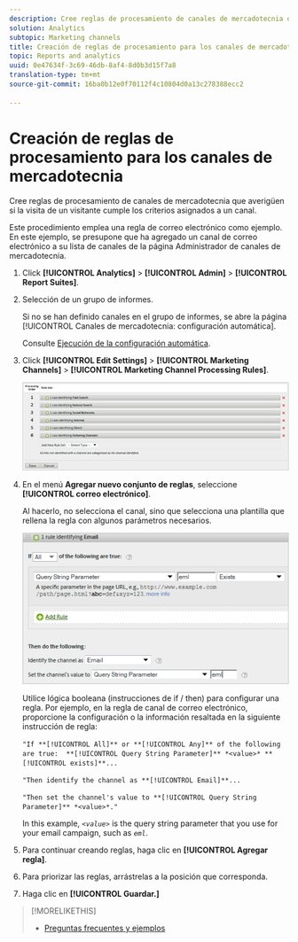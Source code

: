 ```yaml
---
description: Cree reglas de procesamiento de canales de mercadotecnia que averigüen si la visita de un visitante cumple los criterios asignados a un canal.
solution: Analytics
subtopic: Marketing channels
title: Creación de reglas de procesamiento para los canales de mercadotecnia
topic: Reports and analytics
uuid: 0e47634f-3c69-46db-8af4-8d0b3d15f7a8
translation-type: tm+mt
source-git-commit: 16ba0b12e0f70112f4c10804d0a13c278388ecc2

---
```



# Creación de reglas de procesamiento para los canales de mercadotecnia

Cree reglas de procesamiento de canales de mercadotecnia que averigüen si la visita de un visitante cumple los criterios asignados a un canal.

Este procedimiento emplea una regla de correo electrónico como ejemplo. En este ejemplo, se presupone que ha agregado un canal de correo electrónico a su lista de canales de la página Administrador de canales de mercadotecnia.

1. Click **[!UICONTROL Analytics]** &gt; **[!UICONTROL Admin]** &gt; **[!UICONTROL Report Suites]**.
1. Selección de un grupo de informes.

   Si no se han definido canales en el grupo de informes, se abre la página [!UICONTROL Canales de mercadotecnia: configuración automática]. 

   Consulte [Ejecución de la configuración automática](/help/components/c-marketing-channels/c-channel-autosetup.md).

1. Click **[!UICONTROL Edit Settings]** &gt; **[!UICONTROL Marketing Channels]** &gt; **[!UICONTROL Marketing Channel Processing Rules]**.

   ![Resultado (](assets/marketing_channel_rules.png)

1. En el menú **Agregar nuevo conjunto de reglas**, seleccione **[!UICONTROL correo electrónico]**.

   Al hacerlo, no selecciona el canal, sino que selecciona una plantilla que rellena la regla con algunos parámetros necesarios.

   ![Resultado (](assets/example_email.png)

   Utilice lógica booleana (instrucciones de if / then) para configurar una regla. Por ejemplo, en la regla de canal de correo electrónico, proporcione la configuración o la información resaltada en la siguiente instrucción de regla:

   `"If **[!UICONTROL All]** or **[!UICONTROL Any]** of the following are true:  **[!UICONTROL Query String Parameter]** *<value>* **[!UICONTROL exists]**...`

   `"Then identify the channel as **[!UICONTROL Email]**...`

   `"Then set the channel's value to **[!UICONTROL Query String Parameter]** *<value>*."`

   In this example, *`<value>`* is the query string parameter that you use for your email campaign, such as *`eml`*.
1. Para continuar creando reglas, haga clic en **[!UICONTROL Agregar regla]**.
1. Para priorizar las reglas, arrástrelas a la posición que corresponda.
1. Haga clic en **[!UICONTROL Guardar.]**

>[!MORELIKETHIS]
>
>* [Preguntas frecuentes y ejemplos](/help/components/c-marketing-channels/c-faq.md)

